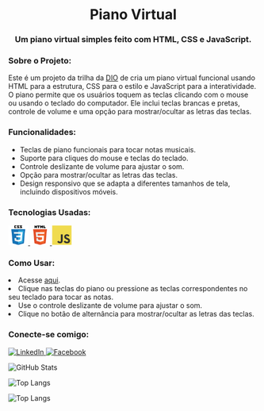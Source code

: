 <h1 align="center">Piano Virtual</h1>
<h3 align="center">Um piano virtual simples feito com HTML, CSS e JavaScript.</h3>

<h3 align="left">Sobre o Projeto:</h3>
<p align="left">Este é um projeto da trilha da <a href="https://web.dio.me/home" target="_black" rel="noneferrer">DIO</a> de cria um piano virtual funcional usando HTML para a estrutura, CSS para o estilo e JavaScript para a interatividade. O piano permite que os usuários toquem as teclas clicando com o mouse ou usando o teclado do computador. Ele inclui teclas brancas e pretas, controle de volume e uma opção para mostrar/ocultar as letras das teclas.</p>

<h3 align="left">Funcionalidades:</h3>
<ul>
  <li>Teclas de piano funcionais para tocar notas musicais.</li>
  <li>Suporte para cliques do mouse e teclas do teclado.</li>
  <li>Controle deslizante de volume para ajustar o som.</li>
  <li>Opção para mostrar/ocultar as letras das teclas.</li>
  <li>Design responsivo que se adapta a diferentes tamanhos de tela, incluindo dispositivos móveis.</li>
</ul>

<h3 align="left">Tecnologias Usadas:</h3>
<p align="left">
  <a href="https://www.w3schools.com/css/" target="_blank" rel="noreferrer">
    <img src="https://raw.githubusercontent.com/devicons/devicon/master/icons/css3/css3-original-wordmark.svg" alt="css3" width="40" height="40"/>
  </a>  
  <a href="https://www.w3.org/html/" target="_blank" rel="noreferrer">
    <img src="https://raw.githubusercontent.com/devicons/devicon/master/icons/html5/html5-original-wordmark.svg" alt="html5" width="40" height="40"/>
  </a>
  <a href="https://developer.mozilla.org/en-US/docs/Web/JavaScript" target="_blank" rel="noreferrer">
    <img src="https://raw.githubusercontent.com/devicons/devicon/master/icons/javascript/javascript-original.svg" alt="javascript" width="40" height="40"/>
  </a>
</p>


<h3 align="left">Como Usar:</h3>
  <li>Acesse <a href="https://kaique12santos.github.io/piano/" target="_black" rel="noneferrer">aqui</a>.</li>
  <li>Clique nas teclas do piano ou pressione as teclas correspondentes no seu teclado para tocar as notas.</li>
  <li>Use o controle deslizante de volume para ajustar o som.</li>
  <li>Clique no botão de alternância para mostrar/ocultar as letras das teclas.</li>
</ol>

<h3 align="left">Conecte-se comigo:</h3>
<p align="left">
  <a href="https://linkedin.com/in/seu-usuario" target="_blank">
    <img src="https://img.shields.io/badge/LinkedIn-0077B5?style=for-the-badge&logo=linkedin&logoColor=white" alt="LinkedIn"/>
  </a>
  <a href="https://facebook.com/seu-usuario" target="_blank">
    <img src="https://img.shields.io/badge/Facebook-1877F2?style=for-the-badge&logo=facebook&logoColor=white" alt="Facebook"/>
  </a>
</p>

![GitHub Stats](https://github-readme-stats.vercel.app/api?username=kaique12santos&theme=transparent&bg_color=0D1117&border_color=39FF14&show_icons=true&icon_color=30A3DC&title_color=00FFFF&text_color=FFFFFF)

![Top Langs](https://github-readme-stats-git-masterrstaa-rickstaa.vercel.app/api/top-langs/?username=kaique12santos&bg_color=0D1117&border_color=39FF14&title_color=00FFFF&text_color=FFFFFF)

![Top Langs](https://github-readme-stats-git-masterrstaa-rickstaa.vercel.app/api/top-langs/?username=kaique12santos&layout=compact&bg_color=0D1117&border_color=39FF14&title_color=00FFFF&text_color=FFFFFF)

 
